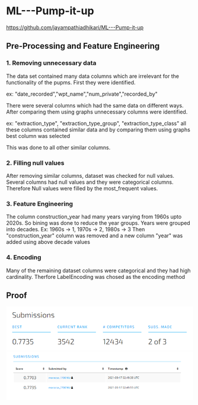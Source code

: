 # ML---Pump-it-up
https://github.com/jayampathiadhikari/ML---Pump-it-up
## Pre-Processing and Feature Engineering

### 1. Removing unnecessary data
The data set contained many data columns which are irrelevant for the functionality of the pupms. First they were identified.

ex: "date_recorded","wpt_name","num_private","recorded_by"

There were several columns which had the same data on different ways. After comparing them using graphs unnecessary columns were identified.

ex: "extraction_type", "extraction_type_group", "extraction_type_class" all these columns contained similar data and by comparing them using graphs best column was selected

This was done to all other similar columns.

### 2. Filling null values

After removing similar columns, dataset was checked for null values.
Several columns had null values and they were categorical columns.
Therefore Null values were filled by the most_frequent values.

### 3. Feature Engineering

The column construction_year had many years varying from 1960s upto 2020s.
So bining was done to reduce the year groups. 
Years were grouped into decades.
Ex: 1960s -> 1, 1970s -> 2, 1980s -> 3
Then "construction_year" column was removed and a new column "year" was added using above decade values


### 4. Encoding

Many of the remaining dataset columns were categorical and they had high cardinality. 
Therfore LabelEncoding was chosed as the encoding method

## Proof
![alt text](https://github.com/jayampathiadhikari/ML---Pump-it-up/blob/main/Screenshot%202021-09-17%20090916.png?raw=true)
![alt text](https://github.com/jayampathiadhikari/ML---Pump-it-up/blob/main/Screenshot%202021-09-17%20090932.png?raw=true)
